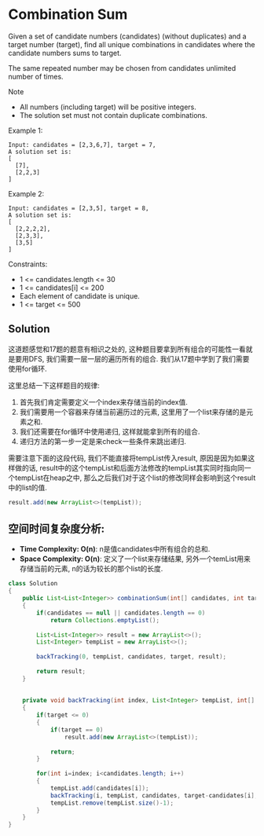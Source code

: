 # Combination Sum

Given a set of candidate numbers (candidates) (without duplicates) and a target number (target), find all unique combinations in candidates where the candidate numbers sums to target.

The same repeated number may be chosen from candidates unlimited number of times.

Note

* All numbers (including target) will be positive integers.
* The solution set must not contain duplicate combinations.

Example 1:

```
Input: candidates = [2,3,6,7], target = 7,
A solution set is:
[
  [7],
  [2,2,3]
]
```

Example 2:

```
Input: candidates = [2,3,5], target = 8,
A solution set is:
[
  [2,2,2,2],
  [2,3,3],
  [3,5]
]
```

Constraints:

* 1 <= candidates.length <= 30
* 1 <= candidates[i] <= 200
* Each element of candidate is unique.
* 1 <= target <= 500

## Solution

这道题感觉和17题的题意有相识之处的, 这种题目要拿到所有组合的可能性一看就是要用DFS, 我们需要一层一层的遍历所有的组合. 我们从17题中学到了我们需要使用for循环.

这里总结一下这样题目的规律:

1. 首先我们肯定需要定义一个index来存储当前的index值.
2. 我们需要用一个容器来存储当前遍历过的元素, 这里用了一个list来存储的是元素之和.
3. 我们还需要在for循环中使用递归, 这样就能拿到所有的组合.
4. 递归方法的第一步一定是来check一些条件来跳出递归.

需要注意下面的这段代码, 我们不能直接将tempList传入result, 原因是因为如果这样做的话, result中的这个tempList和后面方法修改的tempList其实同时指向同一个tempList在heap之中, 那么之后我们对于这个list的修改同样会影响到这个result中的list的值.
 
```java
result.add(new ArrayList<>(tempList));
```

## 空间时间复杂度分析:

* **Time Complexity: O(n)**: n是值candidates中所有组合的总和.
* **Space Complexity: O(n)**: 定义了一个list来存储结果, 另外一个temList用来存储当前的元素, n的话为较长的那个list的长度.


```java
class Solution 
{
    public List<List<Integer>> combinationSum(int[] candidates, int target) 
    {
        if(candidates == null || candidates.length == 0)
            return Collections.emptyList();
        
        List<List<Integer>> result = new ArrayList<>();
        List<Integer> tempList = new ArrayList<>();
        
        backTracking(0, tempList, candidates, target, result);
        
        return result;
    }
    
    
    private void backTracking(int index, List<Integer> tempList, int[] candidates, int target, List<List<Integer>> result)
    {
        if(target <= 0)
        {
            if(target == 0)
                result.add(new ArrayList<>(tempList));
            
            return;
        }
        
        for(int i=index; i<candidates.length; i++)
        {
            tempList.add(candidates[i]);
            backTracking(i, tempList, candidates, target-candidates[i], result);
            tempList.remove(tempList.size()-1);
        }
    }
}
```